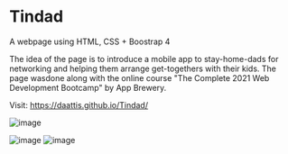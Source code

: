 # Tindad
A webpage using HTML, CSS + Boostrap 4

The idea of the page is to introduce a mobile app to stay-home-dads for networking and helping them arrange get-togethers with their kids. 
The page wasdone along with the online course "The Complete 2021 Web Development Bootcamp" by App Brewery.

Visit: https://daattis.github.io/Tindad/

![image](https://user-images.githubusercontent.com/70023773/116846719-9f1edc80-abf1-11eb-9ad6-104e049399fb.png)

![image](https://user-images.githubusercontent.com/70023773/116983928-57708180-acd3-11eb-8349-97370d049a54.png)
![image](https://user-images.githubusercontent.com/70023773/116984021-74a55000-acd3-11eb-833a-77aab0935e49.png)

